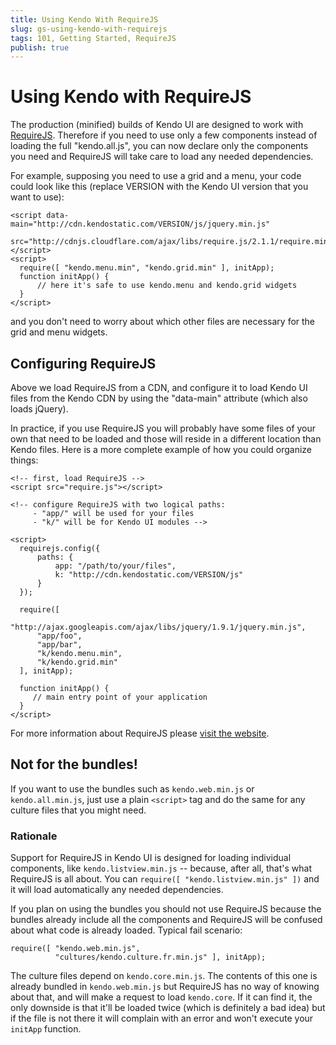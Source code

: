 ```yaml
---
title: Using Kendo With RequireJS
slug: gs-using-kendo-with-requirejs
tags: 101, Getting Started, RequireJS
publish: true
---
```


# Using Kendo with RequireJS

The production (minified) builds of Kendo UI are designed to work with [RequireJS](http://requirejs.org/).  Therefore if you need to use only a few components instead of loading the full "kendo.all.js", you can now declare only the components you need and RequireJS will take care to load any needed dependencies.

For example, supposing you need to use a grid and a menu, your code could look like this (replace VERSION with the Kendo UI version that you want to use):

    <script data-main="http://cdn.kendostatic.com/VERSION/js/jquery.min.js"
            src="http://cdnjs.cloudflare.com/ajax/libs/require.js/2.1.1/require.min.js"></script>
    <script>
      require([ "kendo.menu.min", "kendo.grid.min" ], initApp);
      function initApp() {
          // here it's safe to use kendo.menu and kendo.grid widgets
      }
    </script>

and you don't need to worry about which other files are necessary for the grid and menu widgets.

## Configuring RequireJS

Above we load RequireJS from a CDN, and configure it to load Kendo UI files from the Kendo CDN by using the "data-main" attribute (which also loads jQuery).

In practice, if you use RequireJS you will probably have some files of your own that need to be loaded and those will reside in a different location than Kendo files.  Here is a more complete example of how you could organize things:

    <!-- first, load RequireJS -->
    <script src="require.js"></script>

    <!-- configure RequireJS with two logical paths:
         - "app/" will be used for your files
         - "k/" will be for Kendo UI modules -->

    <script>
      requirejs.config({
          paths: {
              app: "/path/to/your/files",
              k: "http://cdn.kendostatic.com/VERSION/js"
          }
      });

      require([
          "http://ajax.googleapis.com/ajax/libs/jquery/1.9.1/jquery.min.js",
          "app/foo",
          "app/bar",
          "k/kendo.menu.min",
          "k/kendo.grid.min"
      ], initApp);

      function initApp() {
         // main entry point of your application
      }
    </script>

For more information about RequireJS please [visit the website](http://requirejs.org/).

## Not for the bundles!

If you want to use the bundles such as `kendo.web.min.js` or `kendo.all.min.js`, just use a plain `<script>` tag and do the same for any culture files that you might need.

### Rationale

Support for RequireJS in Kendo UI is designed for loading individual components, like `kendo.listview.min.js` -- because, after all, that's what RequireJS is all about.  You can `require([ "kendo.listview.min.js" ])` and it will load automatically any needed dependencies.

If you plan on using the bundles you should not use RequireJS because the bundles already include all the components and RequireJS will be confused about what code is already loaded.  Typical fail scenario:

    require([ "kendo.web.min.js",
              "cultures/kendo.culture.fr.min.js" ], initApp);

The culture files depend on `kendo.core.min.js`.  The contents of this one is already bundled in `kendo.web.min.js` but RequireJS has no way of knowing about that, and will make a request to load `kendo.core`. If it can find it, the only downside is that it'll be loaded twice (which is definitely a bad idea) but if the file is not there it will complain with an error and won't execute your `initApp` function.
